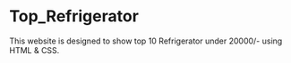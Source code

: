# Top_Refrigerator
This website is designed to show top 10 Refrigerator under 20000/- using HTML &amp; CSS.
